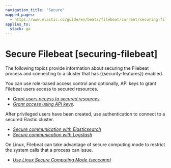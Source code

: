 ```yaml
---
navigation_title: "Secure"
mapped_pages:
  - https://www.elastic.co/guide/en/beats/filebeat/current/securing-filebeat.html
applies_to:
  stack: ga
---
```


# Secure Filebeat [securing-filebeat]


The following topics provide information about securing the Filebeat process and connecting to a cluster that has {{security-features}} enabled.

You can use role-based access control and optionally, API keys to grant Filebeat users access to secured resources.

* [*Grant users access to secured resources*](/reference/filebeat/feature-roles.md)
* [*Grant access using API keys*](/reference/filebeat/beats-api-keys.md).

After privileged users have been created, use authentication to connect to a secured Elastic cluster.

* [*Secure communication with Elasticsearch*](/reference/filebeat/securing-communication-elasticsearch.md)
* [*Secure communication with Logstash*](/reference/filebeat/configuring-ssl-logstash.md)

On Linux, Filebeat can take advantage of secure computing mode to restrict the system calls that a process can issue.

* [*Use Linux Secure Computing Mode (seccomp)*](/reference/filebeat/linux-seccomp.md)

